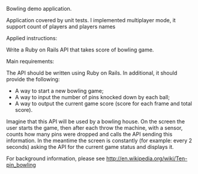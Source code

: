 Bowling demo application.

Application covered by unit tests.
I implemented multiplayer mode, it support count of players and players names




Applied instructions:

Write a Ruby on Rails API that takes score of bowling game.

Main requirements:

The API should be written using Ruby on Rails. In additional, it should provide the following:

* A way to start a new bowling game;
* A way to input the number of pins knocked down by each ball;
* A way to output the current game score (score for each frame and total score).

Imagine that this API will be used by a bowling house. On the screen the user starts the game, then after each throw the machine, with a sensor, counts how many pins were dropped and calls the API sending this information. In the meantime the screen is constantly (for example: every 2 seconds) asking the API for the current game status and displays it.


For background information, please see http://en.wikipedia.org/wiki/Ten-pin_bowling



